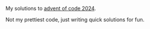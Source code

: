 My solutions to [advent of code 2024](https://adventofcode.com/).

Not my prettiest code, just writing quick solutions for fun.
